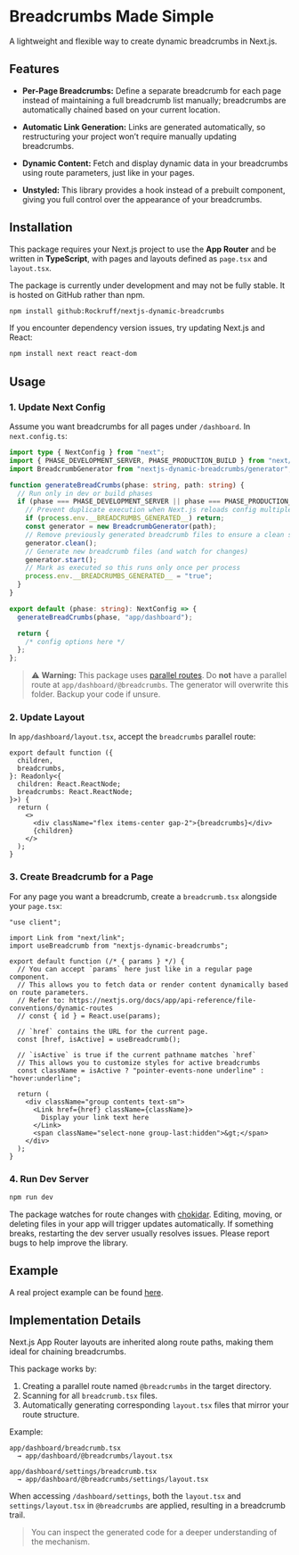 # Breadcrumbs Made Simple

A lightweight and flexible way to create dynamic breadcrumbs in Next.js.

## Features

- **Per-Page Breadcrumbs:** Define a separate breadcrumb for each page instead of maintaining a full breadcrumb list manually; breadcrumbs are automatically chained based on your current location.

- **Automatic Link Generation:** Links are generated automatically, so restructuring your project won’t require manually updating breadcrumbs.

- **Dynamic Content:** Fetch and display dynamic data in your breadcrumbs using route parameters, just like in your pages.

- **Unstyled:** This library provides a hook instead of a prebuilt component, giving you full control over the appearance of your breadcrumbs.

## Installation

This package requires your Next.js project to use the **App Router** and be written in **TypeScript**, with pages and layouts defined as `page.tsx` and `layout.tsx`.

The package is currently under development and may not be fully stable. It is hosted on GitHub rather than npm.

```bash
npm install github:Rockruff/nextjs-dynamic-breadcrumbs
```

If you encounter dependency version issues, try updating Next.js and React:

```bash
npm install next react react-dom
```

## Usage

### 1. Update Next Config

Assume you want breadcrumbs for all pages under `/dashboard`. In `next.config.ts`:

```ts
import type { NextConfig } from "next";
import { PHASE_DEVELOPMENT_SERVER, PHASE_PRODUCTION_BUILD } from "next/constants";
import BreadcrumbGenerator from "nextjs-dynamic-breadcrumbs/generator";

function generateBreadCrumbs(phase: string, path: string) {
  // Run only in dev or build phases
  if (phase === PHASE_DEVELOPMENT_SERVER || phase === PHASE_PRODUCTION_BUILD) {
    // Prevent duplicate execution when Next.js reloads config multiple times
    if (process.env.__BREADCRUMBS_GENERATED__) return;
    const generator = new BreadcrumbGenerator(path);
    // Remove previously generated breadcrumb files to ensure a clean state
    generator.clean();
    // Generate new breadcrumb files (and watch for changes)
    generator.start();
    // Mark as executed so this runs only once per process
    process.env.__BREADCRUMBS_GENERATED__ = "true";
  }
}

export default (phase: string): NextConfig => {
  generateBreadCrumbs(phase, "app/dashboard");

  return {
    /* config options here */
  };
};
```

> ⚠️ **Warning:** This package uses [parallel routes](https://nextjs.org/docs/app/api-reference/file-conventions/parallel-routes). Do **not** have a parallel route at `app/dashboard/@breadcrumbs`. The generator will overwrite this folder. Backup your code if unsure.

### 2. Update Layout

In `app/dashboard/layout.tsx`, accept the `breadcrumbs` parallel route:

```tsx
export default function ({
  children,
  breadcrumbs,
}: Readonly<{
  children: React.ReactNode;
  breadcrumbs: React.ReactNode;
}>) {
  return (
    <>
      <div className="flex items-center gap-2">{breadcrumbs}</div>
      {children}
    </>
  );
}
```

### 3. Create Breadcrumb for a Page

For any page you want a breadcrumb, create a `breadcrumb.tsx` alongside your `page.tsx`:

```tsx
"use client";

import Link from "next/link";
import useBreadcrumb from "nextjs-dynamic-breadcrumbs";

export default function (/* { params } */) {
  // You can accept `params` here just like in a regular page component.
  // This allows you to fetch data or render content dynamically based on route parameters.
  // Refer to: https://nextjs.org/docs/app/api-reference/file-conventions/dynamic-routes
  // const { id } = React.use(params);

  // `href` contains the URL for the current page.
  const [href, isActive] = useBreadcrumb();

  // `isActive` is true if the current pathname matches `href`
  // This allows you to customize styles for active breadcrumbs
  const className = isActive ? "pointer-events-none underline" : "hover:underline";

  return (
    <div className="group contents text-sm">
      <Link href={href} className={className}>
        Display your link text here
      </Link>
      <span className="select-none group-last:hidden">&gt;</span>
    </div>
  );
}
```

### 4. Run Dev Server

```bash
npm run dev
```

The package watches for route changes with [chokidar](https://github.com/paulmillr/chokidar). Editing, moving, or deleting files in your app will trigger updates automatically. If something breaks, restarting the dev server usually resolves issues. Please report bugs to help improve the library.

## Example

A real project example can be found [here](https://github.com/Rockruff/easyread).

## Implementation Details

Next.js App Router layouts are inherited along route paths, making them ideal for chaining breadcrumbs.

This package works by:

1. Creating a parallel route named `@breadcrumbs` in the target directory.
2. Scanning for all `breadcrumb.tsx` files.
3. Automatically generating corresponding `layout.tsx` files that mirror your route structure.

Example:

```
app/dashboard/breadcrumb.tsx
  → app/dashboard/@breadcrumbs/layout.tsx

app/dashboard/settings/breadcrumb.tsx
  → app/dashboard/@breadcrumbs/settings/layout.tsx
```

When accessing `/dashboard/settings`, both the `layout.tsx` and `settings/layout.tsx` in `@breadcrumbs` are applied, resulting in a breadcrumb trail.

> You can inspect the generated code for a deeper understanding of the mechanism.
